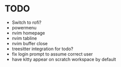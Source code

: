 # TODO

- Switch to rofi?
- powermenu
- nvim homepage
- nvim tabline
- nvim buffer close
- treesitter integration for todo?
- fix login prompt to assume correct user
- have kitty appear on scratch workspace by default
